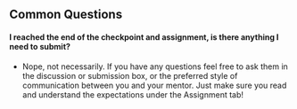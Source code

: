 ## Common Questions

#### I reached the end of the checkpoint and assignment, is there anything I need to submit?

* Nope, not necessarily. If you have any questions feel free to ask them in the discussion or submission box, or the preferred style of communication between you and your mentor. Just make sure you read and understand the expectations under the Assignment tab!
